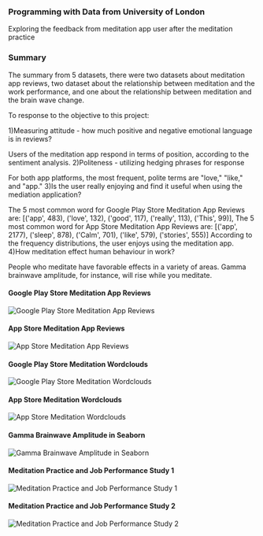 ### Programming with Data from University of London

Exploring the feedback from meditation app user after the meditation practice

### Summary 

The summary from 5 datasets, there were two datasets about meditation app reviews, two dataset about the relationship between meditation and the work performance, and one about the relationship between meditation and the brain wave change.

To response to the objective to this project:

1)Measuring attitude - how much positive and negative emotional language is in reviews?

Users of the meditation app respond in terms of position, according to the sentiment analysis.
2)Politeness - utilizing hedging phrases for response

For both app platforms, the most frequent, polite terms are "love," "like," and "app."
3)Is the user really enjoying and find it useful when using the mediation application?

The 5 most common word for Google Play Store Meditation App Reviews are: [('app', 483), ('love', 132), ('good', 117), ('really', 113), ('This', 99)],
The 5 most common word for App Store Meditation App Reviews are: [('app', 2177), ('sleep', 878), ('Calm', 701), ('like', 579), ('stories', 555)]
According to the frequency distributions, the user enjoys using the meditation app.
4)How meditation effect human behaviour in work?

People who meditate have favorable effects in a variety of areas. Gamma brainwave amplitude, for instance, will rise while you meditate.

#### Google Play Store Meditation App Reviews
![Google Play Store Meditation App Reviews](https://github.com/hannalam/Meditation/assets/63362052/00c71506-a7f0-4de6-9714-cce155a78f60)

#### App Store Meditation App Reviews
![App Store Meditation App Reviews](https://github.com/hannalam/Meditation/assets/63362052/8a7dda91-9378-4ce7-83e1-193fddb5a354)

#### Google Play Store Meditation Wordclouds
![Google Play Store Meditation Wordclouds](https://github.com/hannalam/Meditation/assets/63362052/00fc1881-1a78-4770-8ad6-14df3f4ceda3)

#### App Store Meditation Wordclouds
![App Store Meditation Wordclouds](https://github.com/hannalam/Meditation/assets/63362052/c5cad1b4-eca8-46ab-b158-cb56418fe900)

#### Gamma Brainwave Amplitude in Seaborn
![Gamma Brainwave Amplitude in Seaborn](https://github.com/hannalam/Meditation/assets/63362052/3e9ef376-ecff-4790-9087-1c6f37c73a23)

#### Meditation Practice and Job Performance Study 1
![Meditation Practice and Job Performance Study 1](https://github.com/hannalam/Meditation/assets/63362052/c078174e-1718-41eb-a2aa-20687be71a3c)

#### Meditation Practice and Job Performance Study 2
![Meditation Practice and Job Performance Study 2](https://github.com/hannalam/Meditation/assets/63362052/29de9362-f3fb-4d2d-9b88-1a76eb85b751)
